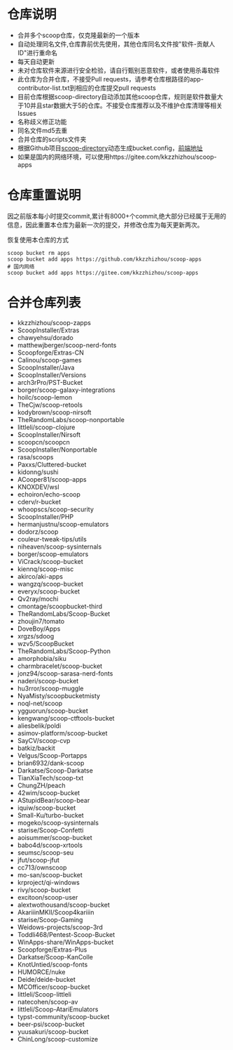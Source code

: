 # 仓库说明

- 合并多个scoop仓库，仅克隆最新的一个版本
- 自动处理同名文件,仓库靠前优先使用，其他仓库同名文件按"软件-贡献人ID"进行重命名
- 每天自动更新
- 未对仓库软件来源进行安全检验，请自行甄别恶意软件，或者使用杀毒软件
- 此仓库为合并仓库，不接受Pull requests，请参考仓库根路径的app-contributor-list.txt到相应的仓库提交pull requests
- 目前仓库根据scoop-directory自动添加其他scoop仓库，规则是软件数量大于10并且star数据大于5的仓库。不接受仓库推荐以及不维护仓库清理等相关Issues
- 名称歧义修正功能
- 同名文件md5去重
- 合并仓库的scripts文件夹
- 根据Github项目[scoop-directory](https://github.com/rasa/scoop-directory)动态生成bucket.config，[前端地址](https://rasa.github.io/scoop-directory/)
- 如果是国内的网络环境，可以使用https://gitee.com/kkzzhizhou/scoop-apps

# 仓库重置说明

因之前版本每小时提交commit,累计有8000+个commit,绝大部分已经属于无用的信息，因此重置本仓库为最新一次的提交，并修改仓库为每天更新两次。

恢复使用本仓库的方式

```
scoop bucket rm apps
scoop bucket add apps https://github.com/kkzzhizhou/scoop-apps
# 国内网络
scoop bucket add apps https://gitee.com/kkzzhizhou/scoop-apps
```

# 合并仓库列表

- kkzzhizhou/scoop-zapps
- ScoopInstaller/Extras
- chawyehsu/dorado
- matthewjberger/scoop-nerd-fonts
- Scoopforge/Extras-CN
- Calinou/scoop-games
- ScoopInstaller/Java
- ScoopInstaller/Versions
- arch3rPro/PST-Bucket
- borger/scoop-galaxy-integrations
- hoilc/scoop-lemon
- TheCjw/scoop-retools
- kodybrown/scoop-nirsoft
- TheRandomLabs/scoop-nonportable
- littleli/scoop-clojure
- ScoopInstaller/Nirsoft
- scoopcn/scoopcn
- ScoopInstaller/Nonportable
- rasa/scoops
- Paxxs/Cluttered-bucket
- kidonng/sushi
- ACooper81/scoop-apps
- KNOXDEV/wsl
- echoiron/echo-scoop
- cderv/r-bucket
- whoopscs/scoop-security
- ScoopInstaller/PHP
- hermanjustnu/scoop-emulators
- dodorz/scoop
- couleur-tweak-tips/utils
- niheaven/scoop-sysinternals
- borger/scoop-emulators
- ViCrack/scoop-bucket
- kiennq/scoop-misc
- akirco/aki-apps
- wangzq/scoop-bucket
- everyx/scoop-bucket
- Qv2ray/mochi
- cmontage/scoopbucket-third
- TheRandomLabs/Scoop-Bucket
- zhoujin7/tomato
- DoveBoy/Apps
- xrgzs/sdoog
- wzv5/ScoopBucket
- TheRandomLabs/Scoop-Python
- amorphobia/siku
- charmbracelet/scoop-bucket
- jonz94/scoop-sarasa-nerd-fonts
- naderi/scoop-bucket
- hu3rror/scoop-muggle
- NyaMisty/scoopbucketmisty
- noql-net/scoop
- ygguorun/scoop-bucket
- kengwang/scoop-ctftools-bucket
- aliesbelik/poldi
- asimov-platform/scoop-bucket
- SayCV/scoop-cvp
- batkiz/backit
- Velgus/Scoop-Portapps
- brian6932/dank-scoop
- Darkatse/Scoop-Darkatse
- TianXiaTech/scoop-txt
- ChungZH/peach
- 42wim/scoop-bucket
- AStupidBear/scoop-bear
- iquiw/scoop-bucket
- Small-Ku/turbo-bucket
- mogeko/scoop-sysinternals
- starise/Scoop-Confetti
- aoisummer/scoop-bucket
- babo4d/scoop-xrtools
- seumsc/scoop-seu
- jfut/scoop-jfut
- cc713/ownscoop
- mo-san/scoop-bucket
- krproject/qi-windows
- rivy/scoop-bucket
- excitoon/scoop-user
- alextwothousand/scoop-bucket
- AkariiinMKII/Scoop4kariiin
- starise/Scoop-Gaming
- Weidows-projects/scoop-3rd
- Toddli468/Pentest-Scoop-Bucket
- WinApps-share/WinApps-bucket
- Scoopforge/Extras-Plus
- Darkatse/Scoop-KanColle
- KnotUntied/scoop-fonts
- HUMORCE/nuke
- Deide/deide-bucket
- MCOfficer/scoop-bucket
- littleli/Scoop-littleli
- natecohen/scoop-av
- littleli/Scoop-AtariEmulators
- typst-community/scoop-bucket
- beer-psi/scoop-bucket
- yuusakuri/scoop-bucket
- ChinLong/scoop-customize

